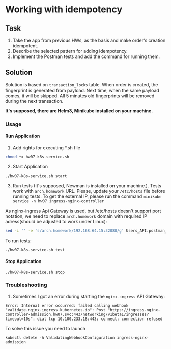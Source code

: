 # Working with idempotency

## Task

1) Take the app from previous HWs, as the basis and make order's creation idempotent.
2) Describe the selected pattern for adding idempotency.
3) Implement the Postman tests and add the command for running them.

## Solution

Solution is based on `transaction_locks` table. When order is created, the fingerprint is generated from payload. Next time, when the same payload comes, it will be skipped.
All 5 minutes old fingerprints will be removed during the next transaction.

**It's supposed, there are Helm3, Minikube installed on your machine.**

### Usage
#### Run Application
1. Add rights for executing *.sh file
```bash
chmod +x hw07-k8s-service.sh
```
2. Start Application
```bash
./hw07-k8s-service.sh start
```
3. Run tests (It's supposed, Newman is installed on your machine.). Tests work with `arch.homework` URL.
Please, update your `/etc/hosts` file before running tests. To get the external IP, please run the command `minikube service -n hw07 ingress-nginx-controller`

As nginx-ingress Api Gateway is used, but /etc/hosts doesn't support port notation, we need to replace
`arch.homework` domain with required IP adress(should be adjusted to work under Linux):

```bash
sed -i '' -e 's/arch.homework/192.168.64.15:32080/g' Users_API.postman_collection.json
```

To run tests:

```bash
./hw07-k8s-service.sh test
```

#### Stop Application
```bash
./hw07-k8s-service.sh stop
```

### Troubleshooting
1. Sometimes I got an error during starting the `nginx-ingress` API Gateway:
```
Error: Internal error occurred: failed calling webhook "validate.nginx.ingress.kubernetes.io": Post "https://ingress-nginx-controller-admission.hw07.svc:443/networking/v1beta1/ingresses?timeout=10s": dial tcp 10.100.233.18:443: connect: connection refused
```

To solve this issue you need to launch
```
kubectl delete -A ValidatingWebhookConfiguration ingress-nginx-admission
```
